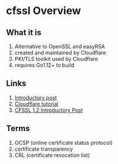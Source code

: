 # cfssl Overview

## What it is

1. Alternative to OpenSSL and easyRSA
1. created and maintained by Cloudflare
1. PKI/TLS toolkit used by Cloudflare
1. requires Go1.12+ to build

## Links

1. [Introductory post](https://blog.cloudflare.com/introducing-cfssl/)
1. [Cloudflare tutorial](https://blog.cloudflare.com/how-to-build-your-own-public-key-infrastructure/)
1. [CFSSL 1.2 Introductory Post](https://blog.cloudflare.com/introducing-cfssl-1-2/)

## Terms

1. OCSP (online certificate status protocol)
1. certificate transparency
1. CRL (certificate revocation list)
